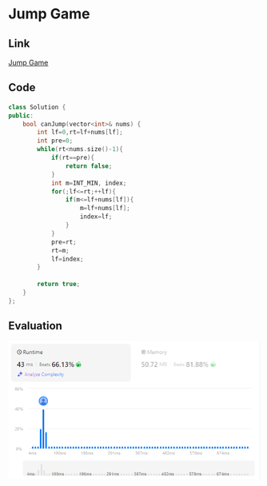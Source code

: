 # Jump Game
## Link
[Jump Game](https://leetcode.com/problems/jump-game/)

## Code
```cpp
class Solution {
public:
    bool canJump(vector<int>& nums) {
        int lf=0,rt=lf+nums[lf];
        int pre=0;
        while(rt<nums.size()-1){
            if(rt==pre){
                return false;
            }
            int m=INT_MIN, index;
            for(;lf<=rt;++lf){
                if(m<=lf+nums[lf]){
                    m=lf+nums[lf];
                    index=lf;
                }
            }
            pre=rt;
            rt=m;
            lf=index;
        }

        return true;
    }
};
```

## Evaluation
![Jump Game](./05.PNG)